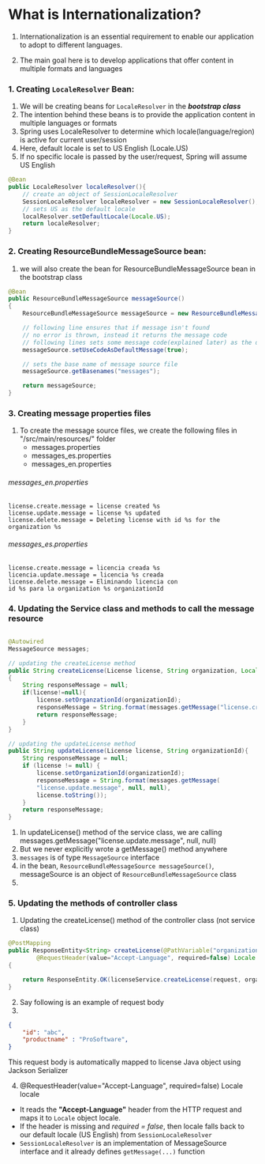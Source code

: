 # What is Internationalization?

1. Internationalization is an essential requirement to enable our application to adopt to different languages. 

2. The main goal here is to develop applications that offer content in multiple formats and languages


### 1. Creating ```LocaleResolver``` Bean:

1. We will be creating beans for ```LocaleResolver``` in the ***bootstrap class***
2. The intention behind these beans is to provide the application content in multiple languages or formats
3. Spring uses LocaleResolver to determine which locale(language/region) is active for current user/session
4. Here, default locale is set to US English (Locale.US)
5. If no specific locale is passed by the user/request, Spring will assume US English


```java
@Bean
public LocaleResolver localeResolver(){
    // create an object of SessionLocaleResolver
    SessionLocaleResolver localeResolver = new SessionLocaleResolver();
    // sets US as the default locale
    localResolver.setDefaultLocale(Locale.US);
    return localeResolver;
}
```

### 2. Creating ResourceBundleMessageSource bean:

1. we will also create the bean for ResourceBundleMessageSource bean in the bootstrap class

```java
@Bean
public ResourceBundleMessageSource messageSource()
{
    ResourceBundleMessageSource messageSource = new ResourceBundleMessageSource();

    // following line ensures that if message isn't found
    // no error is thrown, instead it returns the message code
    // following lines sets some message code(explained later) as the default message
    messageSource.setUseCodeAsDefaultMessage(true);

    // sets the base name of message source file
    messageSource.getBasenames("messages");

    return messageSource;
}
```


### 3. Creating message properties files

1. To create the message source files, we create the following files in "/src/main/resources/" folder
   - messages.properties
   - messages_es.properties
   - messages_en.properties


###### messages_en.properties

```properties
license.create.message = license created %s
license.update.message = license %s updated
license.delete.message = Deleting license with id %s for the organization %s
```

###### messages_es.properties

```properties
license.create.message = licencia creada %s
licencia.update.message = licencia %s creada
license.delete.message = Eliminando licencia con
id %s para la organization %s organizationId
```

### 4. Updating the Service class and methods to call the message resource

```java

@Autowired
MessageSource messages;

// updating the createLicense method
public String createLicense(License license, String organization, Locale locale)
{
    String responseMessage = null;
    if(license!=null){
        license.setOrganzationId(organizationId);
        responseMessage = String.format(messages.getMessage("license.create.message", null, locale), license.toString());
        return responseMessage;
    }
}

// updating the updateLicense method
public String updateLicense(License license, String organizationId){
    String responseMessage = null;
    if (license != null) {
        license.setOrganizationId(organizationId);
        responseMessage = String.format(messages.getMessage(
        "license.update.message", null, null),
        license.toString());
    }
    return responseMessage;
}

```

1. In updateLicense() method of the service class, we are calling messages.getMessage("license.update.message", null, null)
2. But we never explicitly wrote a getMessage() method anywhere
3. ```messages``` is of type ```MessageSource``` interface
4. in the bean, ```ResourceBundleMessageSource messageSource()```, messageSource is an object of ```ResourceBundleMessageSource``` class
5. 

### 5. Updating the methods of controller class

1. Updating the createLicense() method of the controller class (not service class)

```java
@PostMapping
public ResponseEntity<String> createLicense(@PathVariable("organizationId") String organizationId, @RequestBody License request, 
        @RequestHeader(value="Accept-Language", required=false) Locale locale)
{

    return ResponseEntity.OK(licenseService.createLicense(request, organizationId, locale));
}
```

2. Say following is an example of request body
3. 
```JSON
{
    "id": "abc",
    "productname" : "ProSoftware",
}
```
This request body is automatically mapped to license Java object using Jackson Serializer

4. @RequestHeader(value="Accept-Language", required=false) Locale locale
- It reads the **"Accept-Language"** header from the HTTP request and maps it to ```Locale``` object locale.
- If the header is missing and *required = false*, then locale falls back to our default locale (US English) from ```SessionLocaleResolver```
- ```SessionLocaleResolver``` is an implementation of MessageSource interface and it already defines ```getMessage(...)``` function






   
    